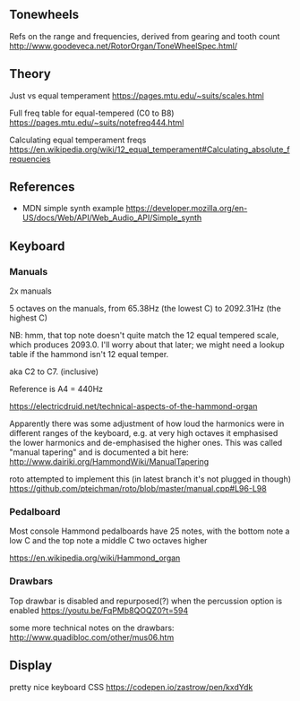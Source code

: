 ## Tonewheels

Refs on the range and frequencies, derived from gearing and tooth count
http://www.goodeveca.net/RotorOrgan/ToneWheelSpec.html/

## Theory

Just vs equal temperament https://pages.mtu.edu/~suits/scales.html

Full freq table for equal-tempered (C0 to B8)
https://pages.mtu.edu/~suits/notefreq444.html

Calculating equal temperament freqs
https://en.wikipedia.org/wiki/12_equal_temperament#Calculating_absolute_frequencies

## References

* MDN simple synth example
  https://developer.mozilla.org/en-US/docs/Web/API/Web_Audio_API/Simple_synth

## Keyboard

### Manuals

2x manuals

5 octaves on the manuals, from 65.38Hz (the lowest C) to 2092.31Hz (the
highest C)

NB: hmm, that top note doesn't quite match the 12 equal tempered scale,
which produces 2093.0. I'll worry about that later; we might need a
lookup table if the hammond isn't 12 equal temper.

aka C2 to C7. (inclusive)

Reference is A4 = 440Hz

https://electricdruid.net/technical-aspects-of-the-hammond-organ

Apparently there was some adjustment of how loud the harmonics were in
different ranges of the keyboard, e.g. at very high octaves it
emphasised the lower harmonics and de-emphasised the higher ones. This
was called "manual tapering" and is documented a bit here:
http://www.dairiki.org/HammondWiki/ManualTapering

roto attempted to implement this (in latest branch it's not plugged in
though) https://github.com/pteichman/roto/blob/master/manual.cpp#L96-L98

### Pedalboard

Most console Hammond pedalboards have 25 notes, with the bottom note a
low C and the top note a middle C two octaves higher

https://en.wikipedia.org/wiki/Hammond_organ

### Drawbars

Top drawbar is disabled and repurposed(?) when the percussion option is
enabled https://youtu.be/FqPMb8QOQZ0?t=594

some more technical notes on the drawbars:
http://www.quadibloc.com/other/mus06.htm

## Display

pretty nice keyboard CSS https://codepen.io/zastrow/pen/kxdYdk
